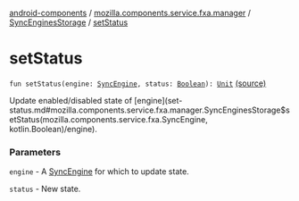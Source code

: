 [android-components](../../index.md) / [mozilla.components.service.fxa.manager](../index.md) / [SyncEnginesStorage](index.md) / [setStatus](./set-status.md)

# setStatus

`fun setStatus(engine: `[`SyncEngine`](../../mozilla.components.service.fxa/-sync-engine/index.md)`, status: `[`Boolean`](https://kotlinlang.org/api/latest/jvm/stdlib/kotlin/-boolean/index.html)`): `[`Unit`](https://kotlinlang.org/api/latest/jvm/stdlib/kotlin/-unit/index.html) [(source)](https://github.com/mozilla-mobile/android-components/blob/master/components/service/firefox-accounts/src/main/java/mozilla/components/service/fxa/manager/SyncEnginesStorage.kt#L45)

Update enabled/disabled state of [engine](set-status.md#mozilla.components.service.fxa.manager.SyncEnginesStorage$setStatus(mozilla.components.service.fxa.SyncEngine, kotlin.Boolean)/engine).

### Parameters

`engine` - A [SyncEngine](../../mozilla.components.service.fxa/-sync-engine/index.md) for which to update state.

`status` - New state.